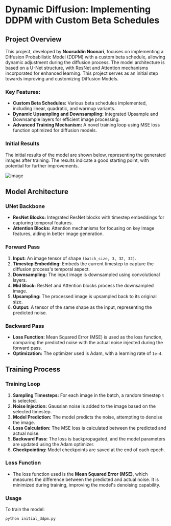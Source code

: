 # Dynamic Diffusion: Implementing DDPM with Custom Beta Schedules

## Project Overview

This project, developed by **Nooruddin Noonari**, focuses on implementing a Diffusion Probabilistic Model (DDPM) with a custom beta schedule, allowing dynamic adjustment during the diffusion process. The model architecture is based on a U-Net structure, with ResNet and Attention mechanisms incorporated for enhanced learning. This project serves as an initial step towards improving and customizing Diffusion Models.

### Key Features:
- **Custom Beta Schedules:** Various beta schedules implemented, including linear, quadratic, and warmup variants.
- **Dynamic Upsampling and Downsampling:** Integrated Upsample and Downsample layers for efficient image processing.
- **Advanced Training Mechanism:** A novel training loop using MSE loss function optimized for diffusion models.

### Initial Results
The initial results of the model are shown below, representing the generated images after training. The results indicate a good starting point, with potential for further improvements.

![image](https://github.com/user-attachments/assets/1b8d7b96-2f66-4df8-9294-df335e6a89fd)


## Model Architecture

### UNet Backbone
- **ResNet Blocks:** Integrated ResNet blocks with timestep embeddings for capturing temporal features.
- **Attention Blocks:** Attention mechanisms for focusing on key image features, aiding in better image generation.

### Forward Pass
1. **Input:** An image tensor of shape `(batch_size, 3, 32, 32)`.
2. **Timestep Embedding:** Embeds the current timestep to capture the diffusion process's temporal aspect.
3. **Downsampling:** The input image is downsampled using convolutional layers.
4. **Mid Block:** ResNet and Attention blocks process the downsampled image.
5. **Upsampling:** The processed image is upsampled back to its original size.
6. **Output:** A tensor of the same shape as the input, representing the predicted noise.

### Backward Pass
- **Loss Function:** Mean Squared Error (MSE) is used as the loss function, comparing the predicted noise with the actual noise injected during the forward pass.
- **Optimization:** The optimizer used is Adam, with a learning rate of `1e-4`.

## Training Process

### Training Loop
1. **Sampling Timesteps:** For each image in the batch, a random timestep `t` is selected.
2. **Noise Injection:** Gaussian noise is added to the image based on the selected timestep.
3. **Model Prediction:** The model predicts the noise, attempting to denoise the image.
4. **Loss Calculation:** The MSE loss is calculated between the predicted and actual noise.
5. **Backward Pass:** The loss is backpropagated, and the model parameters are updated using the Adam optimizer.
6. **Checkpointing:** Model checkpoints are saved at the end of each epoch.

### Loss Function
- The loss function used is the **Mean Squared Error (MSE)**, which measures the difference between the predicted and actual noise. It is minimized during training, improving the model's denoising capability.

### Usage

To train the model:
```bash
python initial_ddpm.py
